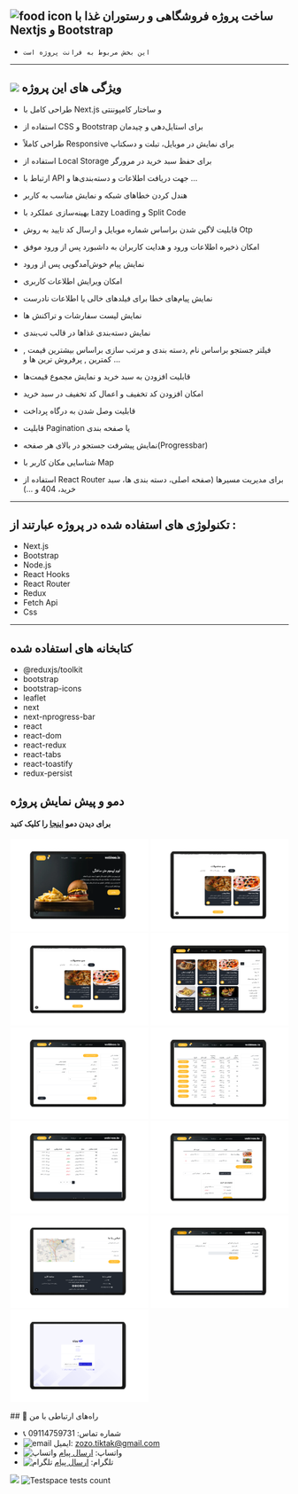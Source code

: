 ## ![food icon](https://img.icons8.com/color/24/hamburger.png) ساخت پروژه فروشگاهی و رستوران غذا با Nextjs و Bootstrap

- `این بخش مربوط به فرانت پروژه است
`

---


## ![](https://img.icons8.com/?size=25&id=qbPAZjbNRPIS&format=png&color=000000) ویژگی های این پروژه

- طراحی کامل با Next.js و ساختار کامپوننتی

- استفاده از CSS و Bootstrap برای استایل‌دهی و چیدمان 
 
- طراحی کاملاً Responsive برای نمایش در موبایل، تبلت و دسکتاپ

- استفاده از Local Storage برای حفظ سبد خرید در مرورگر

- ارتباط با API جهت دریافت  اطلاعات و دسته‌بندی‌ها و ... 

- هندل کردن خطاهای شبکه و نمایش مناسب به کاربر

- بهینه‌سازی عملکرد با Lazy Loading و Split Code

- قابلیت لاگین شدن براساس شماره موبایل و ارسال کد تایید به روش Otp

-  امکان ذخیره اطلاعات ورود و هدایت کاربران به داشبورد پس از ورود موفق
- نمایش پیام خوش‌آمدگویی    پس از ورود 
- امکان ویرایش اطلاعات کاربری
- نمایش پیام‌های خطا برای فیلدهای خالی یا اطلاعات نادرست
- نمایش لیست سفارشات و تراکنش ها
- نمایش دسته‌بندی غذاها در قالب تب‌بندی 
- فیلتر جستجو براساس نام ,دسته بندی و مرتب سازی براساس بیشترین قیمت , کمترین  , پرفروش ترین ها و ...

- قابلیت افزودن به سبد خرید و نمایش مجموع قیمت‌ها 

- امکان افزودن کد تخفیف و اعمال کد تخفیف در سبد خرید

- قابلیت وصل شدن به درگاه پرداخت 

- قابلیت Pagination یا صفحه بندی

-  نمایش پیشرفت جستجو در بالای  هر صفحه(Progressbar)

- شناسایی مکان کاربر با Map

- استفاده از React Router برای مدیریت مسیرها (صفحه اصلی، دسته‌ بندی ها، سبد خرید، 404 و ...)


---

## تکنولوژی های استفاده شده در پروژه عبارتند از :
- Next.js
- Bootstrap
- Node.js
- React Hooks
- React Router
- Redux
- Fetch Api
- Css

---

## کتابخانه های استفاده شده
- @reduxjs/toolkit
- bootstrap
- bootstrap-icons
- leaflet
- next
- next-nprogress-bar
- react
- react-dom
- react-redux
- react-tabs
- react-toastify
- redux-persist

## دمو و پیش نمایش پروژه
#### برای دیدن دمو [اینجا](https://next-shoping-project.vercel.app/) را کلیک کنید


<p>
  <img src="image/1.png" width="250"/>
  <img src="image/3.png" width="250"/>
  <img src="image/3.png" width="250"/>
  <img src="image/4.png" width="250"/>
  <img src="image/5.png" width="250"/>
  <img src="image/6.png" width="250"/>
  <img src="image/7.png" width="250"/>
  <img src="image/8.png" width="250"/>
  <img src="image/2.png" width="250"/>
  <img src="image/9.png" width="250"/>
  <img src="image/10.png" width="250"/>
</p>
## 📢 راه‌های ارتباطی با من

- 📞 شماره تماس: 09114759731
- ![email](https://img.icons8.com/?size=20&id=P7UIlhbpWzZm&format=png&color=000000) ایمیل: zozo.tiktak@gmail.com
- ![واتساپ](https://img.icons8.com/color/24/whatsapp--v1.png) واتساپ:  [ارسال پیام](https://wa.me/989114759731)
- ![تلگرام](https://img.icons8.com/?size=25&id=EWzVSK2hyV9H&format=png&color=000000) تلگرام: [ارسال پیام](https://t.me/ZohreZamany)

<img src="https://img.shields.io/badge/just%20thrrr%20message-8A2BE2" />
<img alt="Testspace tests count" src="https://img.shields.io/testspace/:metric/:org/:project/:space">

